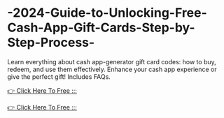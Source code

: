 # -2024-Guide-to-Unlocking-Free-Cash-App-Gift-Cards-Step-by-Step-Process-



Learn everything about cash app-generator gift card codes: how to buy, redeem, and use them effectively. Enhance your cash app  experience or give the perfect gift! Includes FAQs.

[👉 Click Here To Free :::](https://usaofferzon.com/cashapp/)

[👉 Click Here To Free :::](https://usaofferzon.com/giftcard/)

